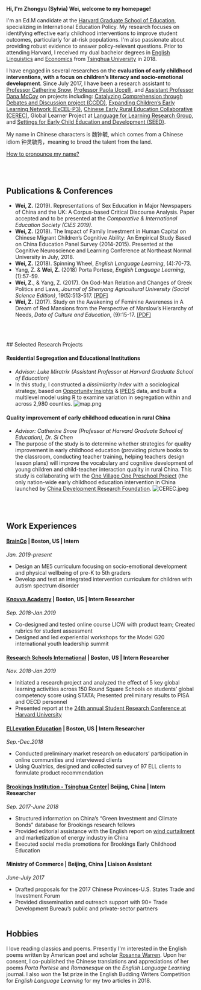 **Hi, I'm Zhongyu (Sylvia) Wei, welcome to my homepage!**

I'm an Ed.M candidate at the [Harvard Graduate School of Education](https://www.gse.harvard.edu/), specializing in International Education Policy. My research focuses on identifying effective early childhood interventions to improve student outcomes, particularly for at-risk populations. I'm also passionate about providing robust evidence to answer policy-relevant questions. Prior to attending Harvard, I received my dual bachelor degrees in [English Linguistics](http://www.wwx.tsinghua.edu.cn/publish/fdllen/index.html) and [Economics](http://www.sem.tsinghua.edu.cn/en/) from [Tsinghua University](http://www.tsinghua.edu.cn/publish/thu2018en/) in 2018.

I have engaged in several researches on the **evaluation of early childhood interventions, with a focus on children’s literacy and socio-emotional development**. Since July 2017, I have been a research assistant to [Professor Catherine Snow](https://www.researchgate.net/profile/Catherine_Snow), [Professor Paola Uccelli](https://www.researchgate.net/profile/Paola_Uccelli), and [Assistant Professor Dana McCoy](https://www.researchgate.net/profile/Dana_Mccoy) on projects including: [Catalyzing Comprehension through Debates and Discussion project (CCDD)](https://ccdd.serpmedia.org/), [Expanding Children’s Early Learning Network (ExCEL-P3)](https://www.mdrc.org/project/expanding-children-s-early-learning-excel-network), [Chinese Early Rural Education Collaborative (CEREC)](https://www.researchgate.net/project/Quality-improvement-of-early-childhood-education-in-rural-China), Global Learner Project at [Language for Learning Research Group](https://projects.iq.harvard.edu/uccelli), and [Settings for Early Child Education and Development (SEED)](https://seed.gse.harvard.edu/).

My name in Chinese characters is 魏钟毓, which comes from a Chinese idiom 钟灵毓秀，meaning to breed the talent from the land. 

[How to pronounce my name?](http://text-to-speech.imtranslator.net/speech.asp)

<br><br>

## Publications & Conferences

-	**Wei, Z.** (2019). Representations of Sex Education in Major Newspapers of China and the UK: A Corpus-based Critical Discourse Analysis. Paper accepted and to be presented at the _Comparative & International Education Society (CIES 2019)_.
-	**Wei, Z.** (2018). The Impact of Family Investment in Human Capital on Chinese Migrant Children’s Cognitive Ability: An Empirical Study Based on China Education Panel Survey (2014-2015). Presented at the Cognitive Neuroscience and Learning Conference at Northeast Normal University in July, 2018.
-	**Wei, Z.** (2018). Spinning Wheel, _English Language Learning_, (4):70-73.
- Yang, Z. & **Wei, Z.** (2018) Porta Portese, _English Language Learning_, (1):57-59.
-	**Wei, Z.**, & Yang, Z. (2017). On God-Man Relation and Changes of Greek Politics and Laws, _Journal of Shenyang Agricultural University (Social Science Edition)_, 19(5):513-517. [[PDF]](Sylviawzy.github.io/assets/files/CNKI论神人关系与古希腊城邦政制法律的演变.pdf)
-	**Wei, Z.** (2017). Study on the Awakening of Feminine Awareness in A Dream of Red Mansions from the Perspective of Marslow’s Hierarchy of Needs, _Data of Culture and Education_, (9):15-17. [[PDF]](Sylviawzy.github.io/assets/files/从马斯洛需求层次理论看_红楼梦_中女性自我意识的觉醒_魏钟毓.pdf)

<br><br>
<div id = "projects"></div>
## Selected Research Projects

#### Residential Segregation and Educational Institutions 
- _Advisor: Luke Miratrix (Assistant Professor at Harvard Graduate School of Education)_
- In this study, I constructed a _dissimilarity index_ with a sociological strategy, based on [Opportunity Insights](https://opportunityinsights.org/) & [IPEDS](https://nces.ed.gov/ipeds/) data, and built a multilevel model using R to examine variation in segregation within and across 2,980 counties.
![map.png](Sylviawzy.github.io/assets/img/map.png)

#### Quality improvement of early childhood education in rural China
- _Advisor: Catherine Snow (Professor at Harvard Graduate School of Education), Dr. Si Chen_
- The purpose of the study is to determine whether strategies for quality improvement in early childhood education (providing picture books to the classroom, conducting teacher training, helping teachers design lesson plans) will improve the vocabulary and cognitive development of young children and child-teacher interaction quality in rural China. This study is collaborating with the [One Village One Preschool Project](http://www.cdrf.org.cn/hcyey/index.jhtml) (the only nation-wide early childhood education intervention in China launched by [China Development Research Foundation](http://www.cdrf.org.cn/).
![CEREC.jpeg](Sylviawzy.github.io/assets/img/CEREC.jpeg)

<br><br>

## Work Experiences

#### [BrainCo](https://www.brainco.tech/)  | Boston, US | Intern	
_Jan. 2019-present_
-	Design an ME5 curriculum focusing on socio-emotional development and physical wellbeing of pre-K to 5th graders
-	Develop and test an integrated intervention curriculum for children with autism spectrum disorder

#### [Knovva Academy](https://www.knovva.com/) | Boston, US | Intern Researcher	
_Sep. 2018-Jan.2019_
-	Co-designed and tested online course LICW with product team; Created rubrics for student assessment
-	Designed and led experiential workshops for the Model G20 international youth leadership summit

#### [Research Schools International](https://researchschools-international-cmna.squarespace.com/) | Boston, US | Intern Researcher	
_Nov. 2018-Jan.2019_
-	Initiated a research project and analyzed the effect of 5 key global learning activities across 150 Round Square Schools on students’ global competency score using STATA; Presented preliminary results to PISA and OECD personnel
-	Presented report at the [24th annual Student Research Conference at Harvard University](https://src.gse.harvard.edu/)

#### [ELLevation Education](https://ellevationeducation.com/home/default) | Boston, US | Intern Researcher 	
_Sep.-Dec.2018_
-	Conducted preliminary market research on educators’ participation in online communities and interviewed clients
-	Using Qualtrics, designed and collected survey of 97 ELL clients to formulate product recommendation

#### [Brookings Institution - Tsinghua Center](https://www.brookings.edu/center/brookings-tsinghua-center/)| Beijing, China | Intern Researcher	
_Sep. 2017-June 2018_
-	Structured information on China’s “Green Investment and Climate Bonds” database for Brookings research fellows
-	Provided editorial assistance with the English report on [wind curtailment](https://www.brookings.edu/wp-content/uploads/2018/03/wind-curtailment-in-china-and-lessons-from-the-united-states1.pdf) and marketization of energy industry in China
-	Executed social media promotions for Brookings Early Childhood Education

#### Ministry of Commerce | Beijing, China | Liaison Assistant 	
_June-July 2017_
-	Drafted proposals for the 2017 Chinese Provinces-U.S. States Trade and Investment Forum
-	Provided dissemination and outreach support with 90+ Trade Development Bureau’s public and private-sector partners
<br><br>

## Hobbies

I love reading classics and poems. Presently I'm interested in the English poems written by American poet and scholar [Rosanna Warren](http://www.rosannawarren.com/). Upon her consent, I co-published the Chinese translations and appreciations of her poems _Porta Portese_ and _Romanesque_ on the _English Language Learning_ journal. I also won the 1st prize in the English Budding Writers Competition for _English Language Learning_ for my two articles in 2018.




<!---
```markdown
Syntax highlighted code block

# Header 1
## Header 2
### Header 3

- Bulleted
- List

1. Numbered
2. List

**Bold** and _Italic_ and `Code` text

[Link](url) and ![Image](src)
```
-->
